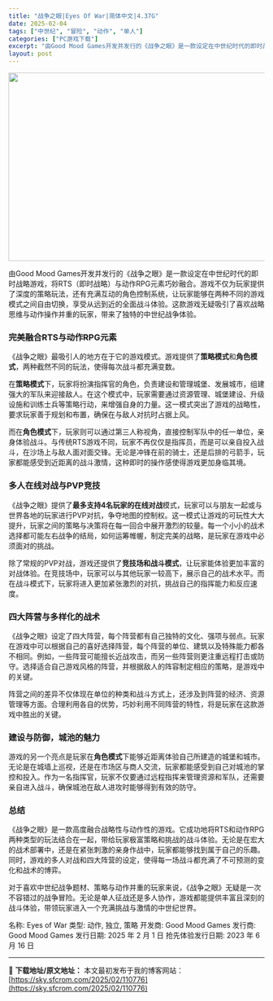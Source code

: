 ```yaml
---
title: "战争之眼|Eyes Of War|简体中文|4.37G"
date: 2025-02-04
tags: ["中世纪", "冒险", "动作", "单人"]
categories: ["PC游戏下载"]
excerpt: "由Good Mood Games开发并发行的《战争之眼》是一款设定在中世纪时代的即时战略游戏，将RTS（即时战略）与动作RPG元素巧妙融合。游戏不仅为玩家提供了深度的策略玩法，还有充满互动的角色控制系统，让玩家能够在两种不同的游戏模式之间自由切换，享受从远到近的全面战斗体验。这款游戏无疑吸引了喜欢战&hellip;"
layout: post
---
```


<img class="aligncenter size-full wp-image-110777" src="https://sky.sfcrom.com/wp-content/uploads/2025/02/2025020406373964.webp" alt="" width="660" height="370" />

由Good Mood Games开发并发行的《战争之眼》是一款设定在中世纪时代的即时战略游戏，将RTS（即时战略）与动作RPG元素巧妙融合。游戏不仅为玩家提供了深度的策略玩法，还有充满互动的角色控制系统，让玩家能够在两种不同的游戏模式之间自由切换，享受从远到近的全面战斗体验。这款游戏无疑吸引了喜欢战略思维与动作操作并重的玩家，带来了独特的中世纪战争体验。
<h3>完美融合RTS与动作RPG元素</h3>
《战争之眼》最吸引人的地方在于它的游戏模式。游戏提供了<strong>策略模式</strong>和<strong>角色模式</strong>，两种截然不同的玩法，使得每次战斗都充满变数。

在<strong>策略模式</strong>下，玩家将扮演指挥官的角色，负责建设和管理城堡、发展城市，组建强大的军队来迎接敌人。在这个模式中，玩家需要通过资源管理、城堡建设、升级设施和训练士兵等策略行动，来增强自身的力量。这一模式突出了游戏的战略性，要求玩家善于规划和布置，确保在与敌人对抗时占据上风。

而在<strong>角色模式</strong>下，玩家则可以通过第三人称视角，直接控制军队中的任一单位，亲身体验战斗。与传统RTS游戏不同，玩家不再仅仅是指挥员，而是可以亲自投入战斗，在沙场上与敌人面对面交锋。无论是冲锋在前的骑士，还是后排的弓箭手，玩家都能感受到近距离的战斗激情，这种即时的操作感使得游戏更加身临其境。
<h3>多人在线对战与PVP竞技</h3>
《战争之眼》提供了<strong>最多支持4名玩家的在线对战</strong>模式，玩家可以与朋友一起或与世界各地的玩家进行PVP对抗，争夺地图的控制权。这一模式让游戏的可玩性大大提升，玩家之间的策略与决策将在每一回合中展开激烈的较量。每一个小小的战术选择都可能左右战争的结局，如何运筹帷幄，制定完美的战略，是玩家在游戏中必须面对的挑战。

除了常规的PVP对战，游戏还提供了<strong>竞技场和战斗模式</strong>，让玩家能体验更加丰富的对战体验。在竞技场中，玩家可以与其他玩家一较高下，展示自己的战术水平。而在战斗模式下，玩家将进入更加紧张激烈的对抗，挑战自己的指挥能力和反应速度。
<h3>四大阵营与多样化的战术</h3>
《战争之眼》设定了四大阵营，每个阵营都有自己独特的文化、强项与弱点。玩家在游戏中可以根据自己的喜好选择阵营，每个阵营的单位、建筑以及特殊能力都各不相同。例如，一些阵营可能擅长近战攻击，而另一些阵营则更注重远程打击或防守。选择适合自己游戏风格的阵营，并根据敌人的阵容制定相应的策略，是游戏中的关键。

阵营之间的差异不仅体现在单位的种类和战斗方式上，还涉及到阵营的经济、资源管理等方面。合理利用各自的优势，巧妙利用不同阵营的特性，将是玩家在这款游戏中胜出的关键。
<h3>建设与防御，城池的魅力</h3>
游戏的另一个亮点是玩家在<strong>角色模式</strong>下能够近距离体验自己所建造的城堡和城市。无论是在城墙上巡视，还是在市场区与商人交流，玩家都能感受到自己对城池的掌控和投入。作为一名指挥官，玩家不仅要通过远程指挥来管理资源和军队，还需要亲自进入战斗，确保城池在敌人进攻时能够得到有效的防守。
<h3>总结</h3>
《战争之眼》是一款高度融合战略性与动作性的游戏。它成功地将RTS和动作RPG两种类型的玩法结合在一起，带给玩家极富策略和挑战的战斗体验。无论是在宏大的战术部署中，还是在紧张刺激的亲身作战中，玩家都能够找到属于自己的乐趣。同时，游戏的多人对战和四大阵营的设定，使得每一场战斗都充满了不可预测的变化和战术的博弈。

对于喜欢中世纪战争题材、策略与动作并重的玩家来说，《战争之眼》无疑是一次不容错过的战争冒险。无论是单人征战还是多人协作，游戏都能提供丰富且深刻的战斗体验，带领玩家进入一个充满挑战与激情的中世纪世界。

名称: Eyes of War
类型: 动作, 独立, 策略
开发商: Good Mood Games
发行商: Good Mood Games
发行日期: 2025 年 2 月 1 日
抢先体验发行日期: 2023 年 6 月 16 日

---
📖 **下载地址/原文地址：** 本文最初发布于我的博客网站：[https://sky.sfcrom.com/2025/02/110776](https://sky.sfcrom.com/2025/02/110776)
